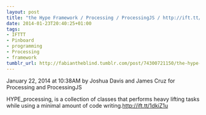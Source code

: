```yaml
---
layout: post
title: "the Hype Framework / Processing / ProcessingJS / http://ift.tt/19SZHNo"
date: 2014-01-23T20:40:25+01:00
tags:
- IFTTT
- Pinboard
- programming
- Processing
- framework
tumblr_url: http://fabiantheblind.tumblr.com/post/74300721150/the-hype-framework-processing-processingjs
---
```

January 22, 2014 at 10:38AM
by Joshua Davis and James Cruz 
for Processing and ProcessingJS

HYPE_processing, is a collection of classes that performs heavy lifting tasks while using a minimal amount of code writing.http://ift.tt/1dkiZ1u
